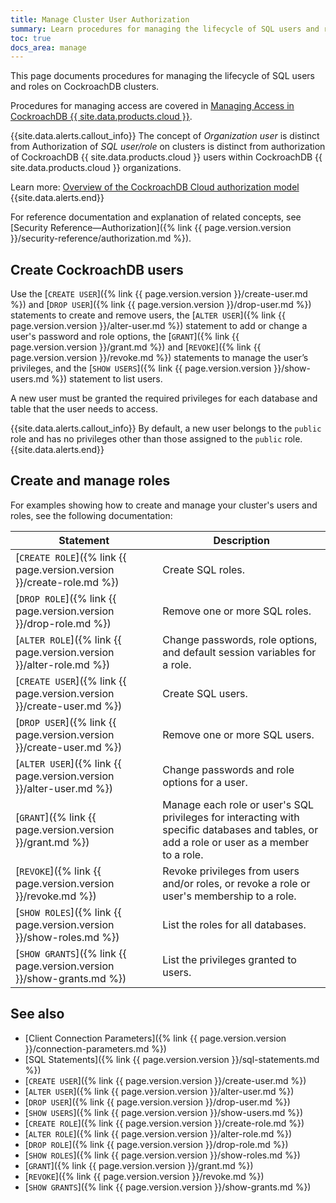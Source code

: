 ```yaml
---
title: Manage Cluster User Authorization
summary: Learn procedures for managing the lifecycle of SQL users and roles.
toc: true
docs_area: manage
---
```


This page documents procedures for managing the lifecycle of SQL users and roles on CockroachDB clusters.

Procedures for managing access are covered in [Managing Access in CockroachDB {{ site.data.products.cloud }}](https://www.cockroachlabs.com/docs/cockroachcloud/managing-access).

{{site.data.alerts.callout_info}}
The concept of *Organization user* is distinct from Authorization of *SQL user/role* on clusters is distinct from authorization of CockroachDB {{ site.data.products.cloud }} users within CockroachDB {{ site.data.products.cloud }} organizations.

Learn more: [Overview of the CockroachDB Cloud authorization model](https://www.cockroachlabs.com/docs/cockroachcloud/authorization#overview-of-the-cockroachdb-cloud-two-level-authorization-model)
{{site.data.alerts.end}}


For reference documentation and explanation of related concepts, see [Security Reference&mdash;Authorization]({% link {{ page.version.version }}/security-reference/authorization.md %}).

## Create CockroachDB users

Use the [`CREATE USER`]({% link {{ page.version.version }}/create-user.md %}) and [`DROP USER`]({% link {{ page.version.version }}/drop-user.md %}) statements to create and remove users, the [`ALTER USER`]({% link {{ page.version.version }}/alter-user.md %}) statement to add or change a user's password and role options, the [`GRANT`]({% link {{ page.version.version }}/grant.md %}) and [`REVOKE`]({% link {{ page.version.version }}/revoke.md %}) statements to manage the user’s privileges, and the [`SHOW USERS`]({% link {{ page.version.version }}/show-users.md %}) statement to list users.

A new user must be granted the required privileges for each database and table that the user needs to access.

{{site.data.alerts.callout_info}}
By default, a new user belongs to the `public` role and has no privileges other than those assigned to the `public` role.
{{site.data.alerts.end}}

## Create and manage roles

For examples showing how to create and manage your cluster's users and roles, see the following documentation:

Statement | Description
----------|------------
[`CREATE ROLE`]({% link {{ page.version.version }}/create-role.md %}) | Create SQL roles.
[`DROP ROLE`]({% link {{ page.version.version }}/drop-role.md %}) | Remove one or more SQL roles.
[`ALTER ROLE`]({% link {{ page.version.version }}/alter-role.md %}) | Change passwords, role options, and default session variables for a role.
[`CREATE USER`]({% link {{ page.version.version }}/create-user.md %}) | Create SQL users.
[`DROP USER`]({% link {{ page.version.version }}/create-user.md %}) | Remove one or more SQL users.
[`ALTER USER`]({% link {{ page.version.version }}/alter-user.md %}) | Change passwords and role options for a user.
[`GRANT`]({% link {{ page.version.version }}/grant.md %}) | Manage each role or user's SQL privileges for interacting with specific databases and tables, or add a role or user as a member to a role.
[`REVOKE`]({% link {{ page.version.version }}/revoke.md %}) | Revoke privileges from users and/or roles, or revoke a role or user's membership to a role.
[`SHOW ROLES`]({% link {{ page.version.version }}/show-roles.md %}) | List the roles for all databases.
[`SHOW GRANTS`]({% link {{ page.version.version }}/show-grants.md %}) | List the privileges granted to users.

## See also

- [Client Connection Parameters]({% link {{ page.version.version }}/connection-parameters.md %})
- [SQL Statements]({% link {{ page.version.version }}/sql-statements.md %})
- [`CREATE USER`]({% link {{ page.version.version }}/create-user.md %})
- [`ALTER USER`]({% link {{ page.version.version }}/alter-user.md %})
- [`DROP USER`]({% link {{ page.version.version }}/drop-user.md %})
- [`SHOW USERS`]({% link {{ page.version.version }}/show-users.md %})
- [`CREATE ROLE`]({% link {{ page.version.version }}/create-role.md %})
- [`ALTER ROLE`]({% link {{ page.version.version }}/alter-role.md %})
- [`DROP ROLE`]({% link {{ page.version.version }}/drop-role.md %})
- [`SHOW ROLES`]({% link {{ page.version.version }}/show-roles.md %})
- [`GRANT`]({% link {{ page.version.version }}/grant.md %})
- [`REVOKE`]({% link {{ page.version.version }}/revoke.md %})
- [`SHOW GRANTS`]({% link {{ page.version.version }}/show-grants.md %})
